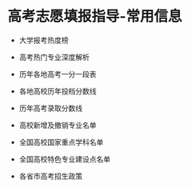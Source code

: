 # 高考志愿填报指导-常用信息

- 大学报考热度榜

- 高考热门专业深度解析

- 历年各地高考一分一段表

- 各地高校历年投档分数线

- 历年高考录取分数线

- 高校新增及撤销专业名单

- 全国高校国家重点学科名单

- 全国高校特色专业建设点名单

- 各省市高考招生政策